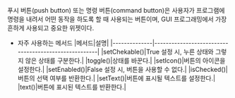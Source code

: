 푸시 버튼(push button) 또는  명령 버튼(command button)은 사용자가 프로그램에 명령을 내려서 어떤 동작을 하도록 할 때 사용되는 버튼이며, GUI 프로그래밍에서 가장 흔하게 사용되고 중요한 위젯이다.

* 자주 사용하는 메서드
|메서드|설명|
|--------------|------------------------------------------------------|
|setChekable()|True 설정 시, 누른 상태와 그렇지 않은 상태를 구분한다.|
|toggle()|상태를 바꾼다.|
|setIcon()|버튼의 아이콘을 설정한다.|
|setEnabled()|False 설정 시, 버튼을 사용할 수 없다.|
|isChecked()|버튼의 선택 여부를 반환한다.|
|setText()|버튼에 표시될 텍스트를 설정한다.|
|text()|버튼에 표시된 텍스트를 반환한다.|
